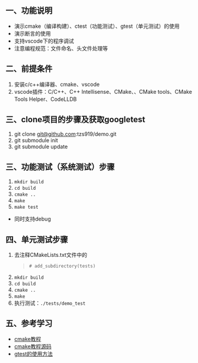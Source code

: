 ## 一、功能说明
+ 演示cmake（编译构建）、ctest（功能测试）、gtest（单元测试）的使用
+ 演示断言的使用
+ 支持vscode下的程序调试
+ 注意编程规范：文件命名、头文件处理等

## 二、前提条件
1. 安装c/c++编译器、cmake、vscode
2. vscode插件：C/C++、C++ Intellisense、CMake、、CMake tools、CMake Tools Helper、CodeLLDB

## 三、clone项目的步骤及获取googletest
1. git clone git@github.com:tzs919/demo.git
2. git submodule init
3. git submodule update

## 三、功能测试（系统测试）步骤
1. `mkdir build`
2. `cd build`
3. `cmake ..`
4. `make`
5. `make test`
+ 同时支持debug

## 四、单元测试步骤
1. 去注释CMakeLists.txt文件中的
   >`# add_subdirectory(tests)`
2. `mkdir build`
3. `cd build`
4. `cmake ..`
5. `make`
6. 执行测试：`./tests/demo_test`

## 五、参考学习
+ [cmake教程](https://www.hahack.com/codes/cmake/)
+ [cmake教程源码](https://github.com/wzpan/cmake-demo)
+ [gtest的使用方法](https://blog.csdn.net/baijiwei/article/details/81265491)